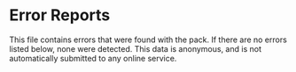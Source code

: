 # Error Reports

This file contains errors that were found with the pack. If there are no errors
listed below, none were detected. This data is anonymous, and is not
automatically submitted to any online service.

